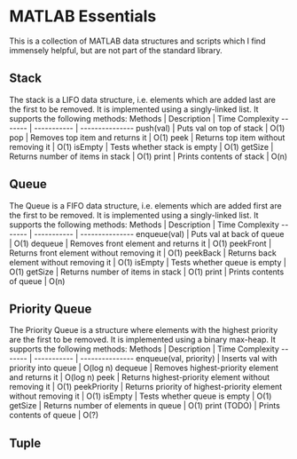 # MATLAB Essentials
This is a collection of MATLAB data structures and scripts which I find immensely helpful, but are not part of the standard library.

## Stack
The stack is a LIFO data structure, i.e. elements which are added last are the first to be removed. It is implemented using a singly-linked list. It supports the following methods:
Methods | Description | Time Complexity
------- | ----------- | ---------------
push(val) | Puts val on top of stack | O(1)
pop | Removes top item and returns it | O(1)
peek | Returns top item without removing it | O(1)
isEmpty | Tests whether stack is empty | O(1)
getSize | Returns number of items in stack | O(1)
print | Prints contents of stack | O(n)

## Queue
The Queue is a FIFO data structure, i.e. elements which are added first are the first to be removed. It is implemented using a singly-linked list. It supports the following methods:
Methods | Description | Time Complexity
------- | ----------- | ---------------
enqueue(val) | Puts val at back of queue | O(1)
dequeue | Removes front element and returns it | O(1)
peekFront | Returns front element without removing it | O(1)
peekBack | Returns back element without removing it | O(1)
isEmpty | Tests whether queue is empty | O(1)
getSize | Returns number of items in stack | O(1)
print | Prints contents of queue | O(n)

## Priority Queue
The Priority Queue is a structure where elements with the highest priority are the first to be removed. It is implemented using a binary max-heap. It supports the following methods:
Methods | Description | Time Complexity
------- | ----------- | ---------------
enqueue(val, priority) | Inserts val with priority into queue | O(log n)
dequeue | Removes highest-priority element and returns it | O(log n)
peek | Returns highest-priority element without removing it | O(1)
peekPriority | Returns priority of highest-priority element without removing it | O(1)
isEmpty | Tests whether queue is empty | O(1)
getSize | Returns number of elements in queue | O(1)
print (TODO) | Prints contents of queue | O(?)

## Tuple
